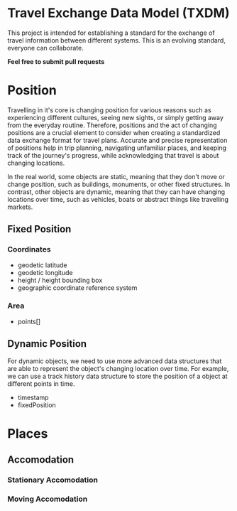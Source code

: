 # Travel Exchange Data Model (TXDM)
This project is intended for establishing a standard for the exchange of travel information between different systems. This is an evolving standard, everyone can collaborate.

**Feel free to submit pull requests**

# Position
Travelling in it's core is changing position for various reasons such as experiencing different cultures, seeing new sights, or simply getting away from the everyday routine. Therefore, positions and the act of changing positions are a crucial element to consider when creating a standardized data exchange format for travel plans. Accurate and precise representation of positions help in trip planning, navigating unfamiliar places, and keeping track of the journey's progress, while acknowledging that travel is about changing locations.

In the real world, some objects are static, meaning that they don't move or change position, such as buildings, monuments, or other fixed structures. In contrast, other objects are dynamic, meaning that they can have changing locations over time, such as vehicles, boats or abstract things like travelling markets.

## Fixed Position
### Coordinates
- geodetic latitude
- geodetic longitude
- height / height bounding box
- geographic coordinate reference system

### Area
- points[]

## Dynamic Position
For dynamic objects, we need to use more advanced data structures that are able to represent the object's changing location over time. For example, we can use a track history data structure to store the position of a object at different points in time.

- timestamp
- fixedPosition

# Places
## Accomodation
### Stationary Accomodation
### Moving Accomodation
